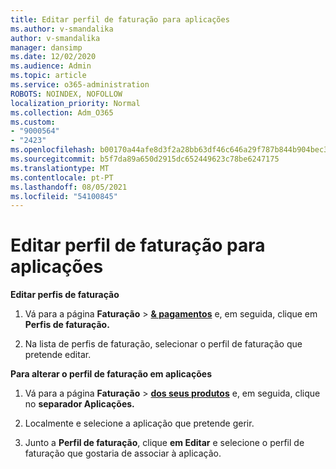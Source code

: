 ```yaml
---
title: Editar perfil de faturação para aplicações
ms.author: v-smandalika
author: v-smandalika
manager: dansimp
ms.date: 12/02/2020
ms.audience: Admin
ms.topic: article
ms.service: o365-administration
ROBOTS: NOINDEX, NOFOLLOW
localization_priority: Normal
ms.collection: Adm_O365
ms.custom:
- "9000564"
- "2423"
ms.openlocfilehash: b00170a44afe8d3f2a28bb63df46c646a29f787b844b904bec3b3006fefba300
ms.sourcegitcommit: b5f7da89a650d2915dc652449623c78be6247175
ms.translationtype: MT
ms.contentlocale: pt-PT
ms.lasthandoff: 08/05/2021
ms.locfileid: "54100845"
---
```

# <a name="edit-billing-profile-for-apps"></a>Editar perfil de faturação para aplicações

**Editar perfis de faturação**

1. Vá para a página **Faturação**  >  **[& pagamentos](https://go.microsoft.com/fwlink/p/?linkid=848039)** e, em seguida, clique em **Perfis de faturação.**

2. Na lista de perfis de faturação, selecionar o perfil de faturação que pretende editar.

**Para alterar o perfil de faturação em aplicações**

1. Vá para a página **Faturação**  >  **[dos seus produtos](https://go.microsoft.com/fwlink/p/?linkid=842054)** e, em seguida, clique no **separador Aplicações.**

2. Localmente e selecione a aplicação que pretende gerir.  

3. Junto a **Perfil de faturação**, clique **em Editar** e selecione o perfil de faturação que gostaria de associar à aplicação.